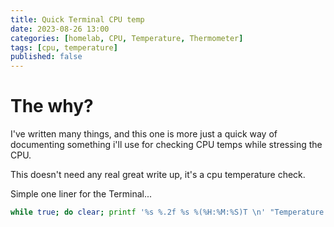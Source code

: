 ```yaml
---
title: Quick Terminal CPU temp
date: 2023-08-26 13:00
categories: [homelab, CPU, Temperature, Thermometer]
tags: [cpu, temperature]
published: false
---
```


# The why?

I've written many things, and this one is more just a quick way of documenting something i'll use for checking CPU temps while stressing the CPU.

This doesn't need any real great write up, it's a cpu temperature check.

Simple one liner for the Terminal...

```bash
while true; do clear; printf '%s %.2f %s %(%H:%M:%S)T \n' "Temperature is =" "$(( $(< /sys/class/thermal/thermal_zone*/temp) ))e-3" "deg C," ; sleep 2 ; done
```

